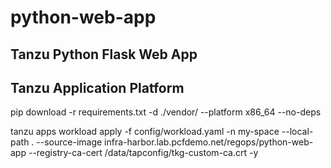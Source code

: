 # python-web-app
## Tanzu Python Flask Web App 
## Tanzu Application Platform

pip download -r requirements.txt -d ./vendor/ --platform x86_64 --no-deps

tanzu apps workload apply -f config/workload.yaml -n my-space --local-path . --source-image infra-harbor.lab.pcfdemo.net/regops/python-web-app --registry-ca-cert /data/tapconfig/tkg-custom-ca.crt -y

